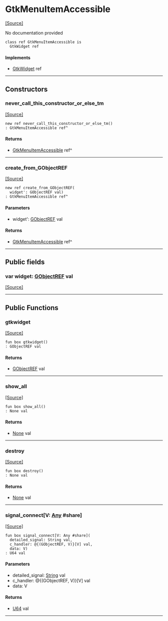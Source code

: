 # GtkMenuItemAccessible
<span class="source-link">[[Source]](src/gtk3/GtkMenuItemAccessible.md#L6)</span>

No documentation provided


```pony
class ref GtkMenuItemAccessible is
  GtkWidget ref
```

#### Implements

* [GtkWidget](gtk3-GtkWidget.md) ref

---

## Constructors

### never_call_this_constructor_or_else_tm
<span class="source-link">[[Source]](src/gtk3/GtkMenuItemAccessible.md#L13)</span>


```pony
new ref never_call_this_constructor_or_else_tm()
: GtkMenuItemAccessible ref^
```

#### Returns

* [GtkMenuItemAccessible](gtk3-GtkMenuItemAccessible.md) ref^

---

### create_from_GObjectREF
<span class="source-link">[[Source]](src/gtk3/GtkMenuItemAccessible.md#L16)</span>


```pony
new ref create_from_GObjectREF(
  widget': GObjectREF val)
: GtkMenuItemAccessible ref^
```
#### Parameters

*   widget': [GObjectREF](gtk3-..-gobject-GObjectREF.md) val

#### Returns

* [GtkMenuItemAccessible](gtk3-GtkMenuItemAccessible.md) ref^

---

## Public fields

### var widget: [GObjectREF](gtk3-..-gobject-GObjectREF.md) val
<span class="source-link">[[Source]](src/gtk3/GtkMenuItemAccessible.md#L10)</span>



---

## Public Functions

### gtkwidget
<span class="source-link">[[Source]](src/gtk3/GtkMenuItemAccessible.md#L12)</span>


```pony
fun box gtkwidget()
: GObjectREF val
```

#### Returns

* [GObjectREF](gtk3-..-gobject-GObjectREF.md) val

---

### show_all
<span class="source-link">[[Source]](src/gtk3/GtkWidget.md#L4)</span>


```pony
fun box show_all()
: None val
```

#### Returns

* [None](builtin-None.md) val

---

### destroy
<span class="source-link">[[Source]](src/gtk3/GtkWidget.md#L7)</span>


```pony
fun box destroy()
: None val
```

#### Returns

* [None](builtin-None.md) val

---

### signal_connect\[V: [Any](builtin-Any.md) #share\]
<span class="source-link">[[Source]](src/gtk3/GtkWidget.md#L10)</span>


```pony
fun box signal_connect[V: Any #share](
  detailed_signal: String val,
  c_handler: @{(GObjectREF, V)}[V] val,
  data: V)
: U64 val
```
#### Parameters

*   detailed_signal: [String](builtin-String.md) val
*   c_handler: @{(GObjectREF, V)}[V] val
*   data: V

#### Returns

* [U64](builtin-U64.md) val

---

